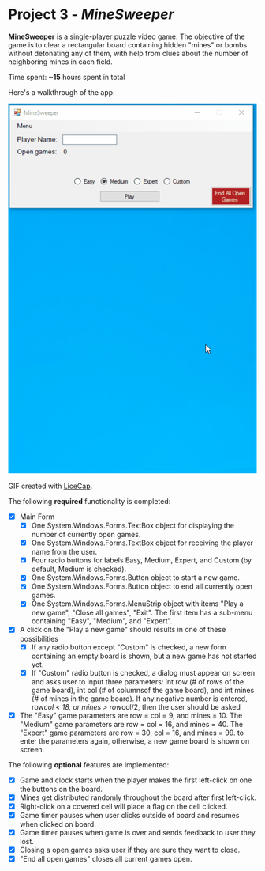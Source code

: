 # Project 3 - *MineSweeper*

**MineSweeper** is a single-player puzzle video game. The objective of the game is to clear a
rectangular board containing hidden "mines" or bombs without detonating any of them, with
help from clues about the number of neighboring mines in each field.

Time spent: **~15** hours spent in total

Here's a walkthrough of the app:

<img src='https://github.com/apena141/MineSweeper/blob/main/demo.gif' title='Video Walkthrough' width='' alt='Video Walkthrough' />

GIF created with [LiceCap](http://www.cockos.com/licecap/).

The following **required** functionality is completed:

- [x] Main Form
  - [x] One System.Windows.Forms.TextBox object for displaying the number of currently open games.
  - [x] One System.Windows.Forms.TextBox object for receiving the player name from the user.
  - [x] Four radio buttons for labels Easy, Medium, Expert, and Custom (by default, Medium is checked).
  - [x] One System.Windows.Forms.Button object to start a new game.
  - [x] One System.Windows.Forms.Button object to end all currently open games.
  - [x] One System.Windows.Forms.MenuStrip object with items "Play a new game", "Close all games", "Exit". The first item has a sub-menu containing "Easy", "Medium", and "Expert".

- [x] A click on the "Play a new game" should results in one of these possibilities
  - [x] If any radio button except "Custom" is checked, a new form containing an empty board is shown, but a new game has not started yet.
  - [x] If "Custom" radio button is checked, a dialog must appear on screen and asks user to input three parameters: int row (# of rows of the game board), int col (# of columnsof the game board), and int mines (# of mines in the game board). If any negative
number is entered, row*col < 18, or mines > row*col/2, then the user should be asked
- [x] The "Easy" game parameters are row = col = 9, and mines = 10. The "Medium" game parameters are row = col = 16, and mines = 40. The "Expert" game parameters are row =
30, col = 16, and mines = 99.
to enter the parameters again, otherwise, a new game board is shown on screen.

The following **optional** features are implemented:
- [x] Game and clock starts when the player makes the first left-click on one the buttons on the board.
- [x] Mines get distributed randomly throughout the board after first left-click.
- [x] Right-click on a covered cell will place a flag on the cell clicked.
- [x] Game timer pauses when user clicks outside of board and resumes when clicked on board.
- [x] Game timer pauses when game is over and sends feedback to user they lost.
- [x] Closing a open games asks user if they are sure they want to close.
- [x] "End all open games" closes all current games open.
